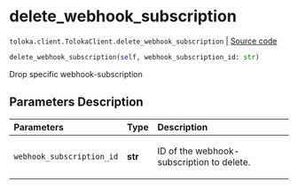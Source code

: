 # delete_webhook_subscription
`toloka.client.TolokaClient.delete_webhook_subscription` | [Source code](https://github.com/Toloka/toloka-kit/blob/v1.1.0.post1/src/client/__init__.py#L3365)

```python
delete_webhook_subscription(self, webhook_subscription_id: str)
```

Drop specific webhook-subscription

## Parameters Description

| Parameters | Type | Description |
| :----------| :----| :-----------|
`webhook_subscription_id`|**str**|<p>ID of the webhook-subscription to delete.</p>
